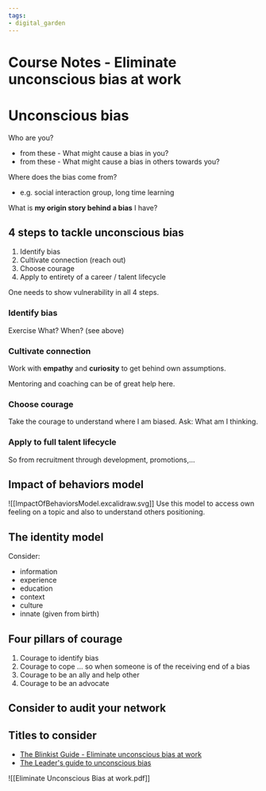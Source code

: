 ```yaml
---
tags: 
- digital_garden
---
```

# Course Notes - Eliminate unconscious bias at work

# Unconscious bias
Who are you?
+ from these - What might cause a bias in you?
+ from these - What might cause a bias in others towards you?

Where does the bias come from?
+ e.g. social interaction group, long time learning

What is **my origin story behind a bias** I have?

## 4 steps to tackle unconscious bias
1) Identify bias
2) Cultivate connection (reach out)
3) Choose courage
4) Apply to entirety of a career / talent lifecycle

One needs to show vulnerability in all 4 steps.

### Identify bias
Exercise What? When? (see above)

### Cultivate connection
Work with **empathy** and **curiosity** to get behind own assumptions.

Mentoring and coaching can be of great help here.

### Choose courage
Take the courage to understand where I am biased. Ask: What am I thinking.

### Apply to full talent lifecycle
So from recruitment through development, promotions,...

## Impact of behaviors model
![[ImpactOfBehaviorsModel.excalidraw.svg]]
Use this model to access own feeling on a topic and also to understand others positioning.

## The identity model
Consider:
+ information
+ experience
+ education
+ context
+ culture
+ innate (given from birth)

## Four pillars of courage
1) Courage to identify bias
2) Courage to cope ... so when someone is of the receiving end of a bias
3) Courage to be an ally and help other
4) Courage to be an advocate 

## Consider to audit your network

## Titles to consider
+ [The Blinkist Guide  - Eliminate unconscious bias at work](https://www.blinkist.com/guides/eliminate-unconscious-bias-at-work-with-pamela-fuller)
+ [The Leader's guide to unconscious bias](https://www.blinkist.com/en/app/books/the-leaders-guide-to-unconscious-bias-en)

![[Eliminate Unconscious Bias at work.pdf]]